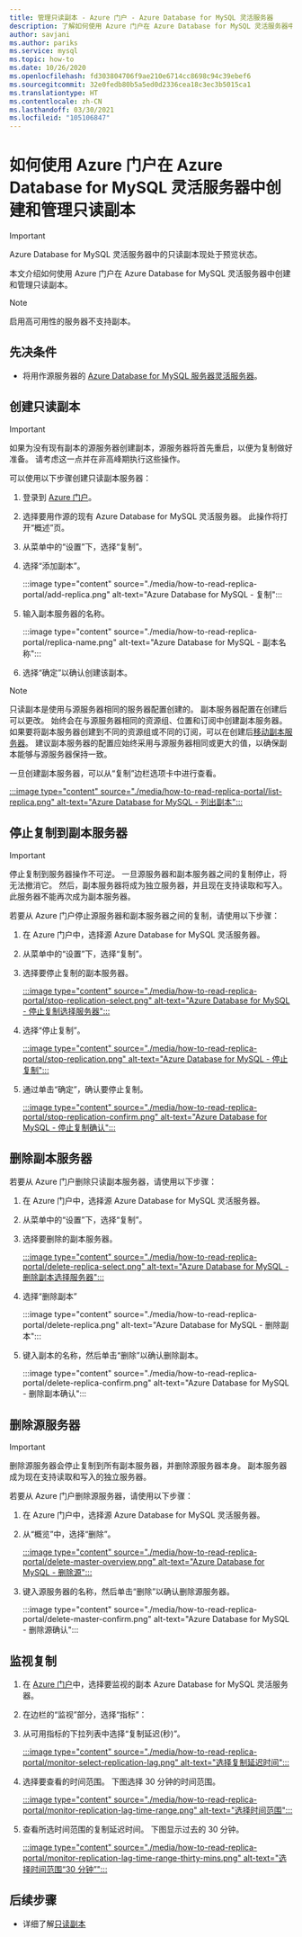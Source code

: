 ```yaml
---
title: 管理只读副本 - Azure 门户 - Azure Database for MySQL 灵活服务器
description: 了解如何使用 Azure 门户在 Azure Database for MySQL 灵活服务器中设置和管理只读副本。
author: savjani
ms.author: pariks
ms.service: mysql
ms.topic: how-to
ms.date: 10/26/2020
ms.openlocfilehash: fd303804706f9ae210e6714cc8698c94c39ebef6
ms.sourcegitcommit: 32e0fedb80b5a5ed0d2336cea18c3ec3b5015ca1
ms.translationtype: HT
ms.contentlocale: zh-CN
ms.lasthandoff: 03/30/2021
ms.locfileid: "105106847"
---
```

# <a name="how-to-create-and-manage-read-replicas-in-azure-database-for-mysql-flexible-server-using-the-azure-portal"></a>如何使用 Azure 门户在 Azure Database for MySQL 灵活服务器中创建和管理只读副本

> [!IMPORTANT]
> Azure Database for MySQL 灵活服务器中的只读副本现处于预览状态。

本文介绍如何使用 Azure 门户在 Azure Database for MySQL 灵活服务器中创建和管理只读副本。

> [!Note]
> 启用高可用性的服务器不支持副本。 

## <a name="prerequisites"></a>先决条件

- 将用作源服务器的 [Azure Database for MySQL 服务器灵活服务器](quickstart-create-server-portal.md)。

## <a name="create-a-read-replica"></a>创建只读副本

> [!IMPORTANT]
> 如果为没有现有副本的源服务器创建副本，源服务器将首先重启，以便为复制做好准备。 请考虑这一点并在非高峰期执行这些操作。

可以使用以下步骤创建只读副本服务器：

1. 登录到 [Azure 门户](https://portal.azure.com/)。

2. 选择要用作源的现有 Azure Database for MySQL 灵活服务器。 此操作将打开“概述”页。

3. 从菜单中的“设置”下，选择“复制”。

4. 选择“添加副本”。

   :::image type="content" source="./media/how-to-read-replica-portal/add-replica.png" alt-text="Azure Database for MySQL - 复制":::

5. 输入副本服务器的名称。

    :::image type="content" source="./media/how-to-read-replica-portal/replica-name.png" alt-text="Azure Database for MySQL - 副本名称":::

6. 选择“确定”以确认创建该副本。

> [!NOTE]
> 只读副本是使用与源服务器相同的服务器配置创建的。 副本服务器配置在创建后可以更改。 始终会在与源服务器相同的资源组、位置和订阅中创建副本服务器。 如果要将副本服务器创建到不同的资源组或不同的订阅，可以在创建后[移动副本服务器](../../azure-resource-manager/management/move-resource-group-and-subscription.md)。 建议副本服务器的配置应始终采用与源服务器相同或更大的值，以确保副本能够与源服务器保持一致。

一旦创建副本服务器，可以从“复制”边栏选项卡中进行查看。

   [:::image type="content" source="./media/how-to-read-replica-portal/list-replica.png" alt-text="Azure Database for MySQL - 列出副本":::](./media/how-to-read-replica-portal/list-replica.png#lightbox)

## <a name="stop-replication-to-a-replica-server"></a>停止复制到副本服务器

> [!IMPORTANT]
> 停止复制到服务器操作不可逆。 一旦源服务器和副本服务器之间的复制停止，将无法撤消它。 然后，副本服务器将成为独立服务器，并且现在支持读取和写入。 此服务器不能再次成为副本服务器。

若要从 Azure 门户停止源服务器和副本服务器之间的复制，请使用以下步骤：

1. 在 Azure 门户中，选择源 Azure Database for MySQL 灵活服务器。 

2. 从菜单中的“设置”下，选择“复制”。

3. 选择要停止复制的副本服务器。

   [:::image type="content" source="./media/how-to-read-replica-portal/stop-replication-select.png" alt-text="Azure Database for MySQL - 停止复制选择服务器":::](./media/how-to-read-replica-portal/stop-replication-select.png#lightbox)

4. 选择“停止复制”。

   [:::image type="content" source="./media/how-to-read-replica-portal/stop-replication.png" alt-text="Azure Database for MySQL - 停止复制":::](./media/how-to-read-replica-portal/stop-replication.png#lightbox)

5. 通过单击“确定”，确认要停止复制。

   [:::image type="content" source="./media/how-to-read-replica-portal/stop-replication-confirm.png" alt-text="Azure Database for MySQL - 停止复制确认":::](./media/how-to-read-replica-portal/stop-replication-confirm.png#lightbox)

## <a name="delete-a-replica-server"></a>删除副本服务器

若要从 Azure 门户删除只读副本服务器，请使用以下步骤：

1. 在 Azure 门户中，选择源 Azure Database for MySQL 灵活服务器。

2. 从菜单中的“设置”下，选择“复制”。

3. 选择要删除的副本服务器。

   [:::image type="content" source="./media/how-to-read-replica-portal/delete-replica-select.png" alt-text="Azure Database for MySQL - 删除副本选择服务器":::](./media/how-to-read-replica-portal/delete-replica-select.png#lightbox)

4. 选择“删除副本”

   :::image type="content" source="./media/how-to-read-replica-portal/delete-replica.png" alt-text="Azure Database for MySQL - 删除副本":::

5. 键入副本的名称，然后单击“删除”以确认删除副本。  

   :::image type="content" source="./media/how-to-read-replica-portal/delete-replica-confirm.png" alt-text="Azure Database for MySQL - 删除副本确认":::

## <a name="delete-a-source-server"></a>删除源服务器

> [!IMPORTANT]
> 删除源服务器会停止复制到所有副本服务器，并删除源服务器本身。 副本服务器成为现在支持读取和写入的独立服务器。

若要从 Azure 门户删除源服务器，请使用以下步骤：

1. 在 Azure 门户中，选择源 Azure Database for MySQL 灵活服务器。

2. 从“概览”中，选择“删除”。

   [:::image type="content" source="./media/how-to-read-replica-portal/delete-master-overview.png" alt-text="Azure Database for MySQL - 删除源":::](./media/how-to-read-replica-portal/delete-master-overview.png#lightbox)

3. 键入源服务器的名称，然后单击“删除”以确认删除源服务器。  

   :::image type="content" source="./media/how-to-read-replica-portal/delete-master-confirm.png" alt-text="Azure Database for MySQL - 删除源确认":::

## <a name="monitor-replication"></a>监视复制

1. 在 [Azure 门户](https://portal.azure.com/)中，选择要监视的副本 Azure Database for MySQL 灵活服务器。

2. 在边栏的“监视”部分，选择“指标”：

3. 从可用指标的下拉列表中选择“复制延迟(秒)”。

   [:::image type="content" source="./media/how-to-read-replica-portal/monitor-select-replication-lag.png" alt-text="选择复制延迟时间":::](./media/how-to-read-replica-portal/monitor-select-replication-lag.png#lightbox)

4. 选择要查看的时间范围。 下图选择 30 分钟的时间范围。

   [:::image type="content" source="./media/how-to-read-replica-portal/monitor-replication-lag-time-range.png" alt-text="选择时间范围":::](./media/how-to-read-replica-portal/monitor-replication-lag-time-range.png#lightbox)

5. 查看所选时间范围的复制延迟时间。 下图显示过去的 30 分钟。

   [:::image type="content" source="./media/how-to-read-replica-portal/monitor-replication-lag-time-range-thirty-mins.png" alt-text="选择时间范围“30 分钟”":::](./media/how-to-read-replica-portal/monitor-replication-lag-time-range-thirty-mins.png#lightbox)

## <a name="next-steps"></a>后续步骤

- 详细了解[只读副本](concepts-read-replicas.md)